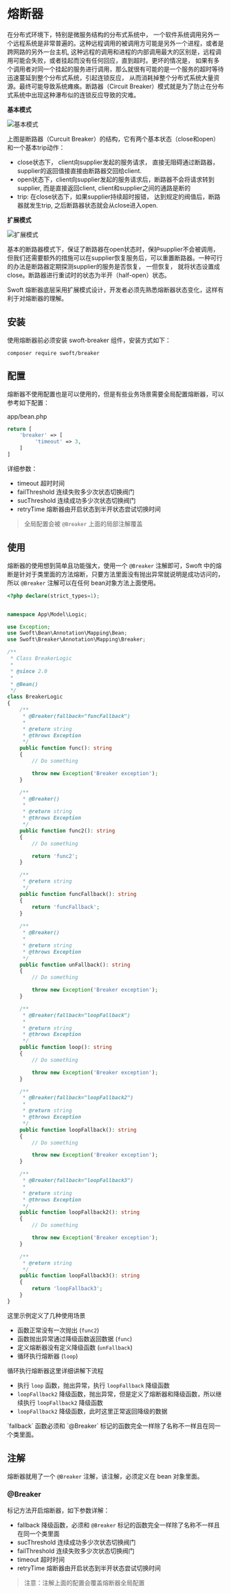# 熔断器

在分布式环境下，特别是微服务结构的分布式系统中， 一个软件系统调用另外一个远程系统是非常普遍的。这种远程调用的被调用方可能是另外一个进程，或者是跨网路的另外一台主机, 这种远程的调用和进程的内部调用最大的区别是，远程调用可能会失败，或者挂起而没有任何回应，直到超时。更坏的情况是， 如果有多个调用者对同一个挂起的服务进行调用，那么就很有可能的是一个服务的超时等待迅速蔓延到整个分布式系统，引起连锁反应， 从而消耗掉整个分布式系统大量资源。最终可能导致系统瘫痪。断路器（Circuit Breaker）模式就是为了防止在分布式系统中出现这种瀑布似的连锁反应导致的灾难。


**基本模式**

![基本模式](../../image/ms/breaker_base.png)


上图是断路器（Curcuit Breaker）的结构，它有两个基本状态（close和open）和一个基本trip动作：
- close状态下， client向supplier发起的服务请求， 直接无阻碍通过断路器， supplier的返回值接直接由断路器交回给client.
- open状态下，client向supplier发起的服务请求后，断路器不会将请求转到supplier, 而是直接返回client, client和supplier之间的通路是断的
- trip: 在close状态下，如果supplier持续超时报错， 达到规定的阀值后，断路器就发生trip, 之后断路器状态就会从close进入open.

**扩展模式**

![扩展模式](../../image/ms/breaker_ext.png)


基本的断路器模式下，保证了断路器在open状态时，保护supplier不会被调用， 但我们还需要额外的措施可以在supplier恢复服务后，可以重置断路器。一种可行的办法是断路器定期探测supplier的服务是否恢复， 一但恢复， 就将状态设置成close。断路器进行重试时的状态为半开（half-open）状态。


Swoft 熔断器底层采用扩展模式设计，开发者必须先熟悉熔断器状态变化，这样有利于对熔断器的理解。

## 安装

使用熔断器前必须安装 swoft-breaker 组件，安装方式如下：

```
composer require swoft/breaker
```

## 配置

熔断器不使用配置也是可以使用的，但是有些业务场景需要全局配置熔断器，可以参考如下配置：

app/bean.php
```php
return [
    'breaker' => [
         'timeout' => 3,
    ]
]
```

详细参数：

- timeout   超时时间
- failThreshold 连续失败多少次状态切换阀门
- sucThreshold 连续成功多少次状态切换阀门
- retryTime 熔断器由开启状态到半开状态尝试切换时间

> 全局配置会被 `@Breaker` 上面的局部注解覆盖

## 使用

熔断器的使用想到简单且功能强大，使用一个 `@Breaker` 注解即可，Swoft 中的熔断是针对于类里面的方法熔断，只要方法里面没有抛出异常就说明是成功访问的，所以 `@Breaker` 注解可以在任何 bean对象方法上面使用。

```php
<?php declare(strict_types=1);


namespace App\Model\Logic;

use Exception;
use Swoft\Bean\Annotation\Mapping\Bean;
use Swoft\Breaker\Annotation\Mapping\Breaker;

/**
 * Class BreakerLogic
 *
 * @since 2.0
 *
 * @Bean()
 */
class BreakerLogic
{
    /**
     * @Breaker(fallback="funcFallback")
     *
     * @return string
     * @throws Exception
     */
    public function func(): string
    {
        // Do something

        throw new Exception('Breaker exception');
    }

    /**
     * @Breaker()
     *
     * @return string
     * @throws Exception
     */
    public function func2(): string
    {
        // Do something

        return 'func2';
    }

    /**
     * @return string
     */
    public function funcFallback(): string
    {
        return 'funcFallback';
    }
    
    /**
     * @Breaker()
     *
     * @return string
     * @throws Exception
     */
    public function unFallback(): string
    {
        // Do something

        throw new Exception('Breaker exception');
    }

    /**
     * @Breaker(fallback="loopFallback")
     *
     * @return string
     * @throws Exception
     */
    public function loop(): string
    {
        // Do something

        throw new Exception('Breaker exception');
    }

    /**
     * @Breaker(fallback="loopFallback2")
     *
     * @return string
     * @throws Exception
     */
    public function loopFallback(): string
    {
        // Do something

        throw new Exception('Breaker exception');
    }

    /**
     * @Breaker(fallback="loopFallback3")
     *
     * @return string
     * @throws Exception
     */
    public function loopFallback2(): string
    {
        // Do something

        throw new Exception('Breaker exception');
    }

    /**
     * @return string
     */
    public function loopFallback3(): string
    {
        return 'loopFallback3';
    }
}
```

这里示例定义了几种使用场景
- 函数正常没有一次抛出 (`func2`)
- 函数抛出异常通过降级函数返回数据 (`func`)
- 定义熔断器没有定义降级函数 (`unFallback`)
- 循环执行熔断器 (`loop`)


循环执行熔断器这里详细讲解下流程

- 执行 `loop` 函数，抛出异常，执行 `loopFallback` 降级函数
- `loopFallback2` 降级函数，抛出异常，但是定义了熔断器和降级函数，所以继续执行 `loopFallback2` 降级函数
- `loopFallback2` 降级函数，此时这里正常返回降级的数据

<p class="tip"> `fallback` 函数必须和 `@Breaker` 标记的函数完全一样除了名称不一样且在同一个类里面。 </p>

## 注解

熔断器就用了一个 `@Breaker` 注解，该注解，必须定义在 bean 对象里面。

### @Breaker

标记方法开启熔断器，如下参数详解：

- fallback 降级函数，必须和 `@Breaker` 标记的函数完全一样除了名称不一样且在同一个类里面
- sucThreshold 连续成功多少次状态切换阀门
- failThreshold 连续失败多少次状态切换阀门
- timeout 超时时间
- retryTime 熔断器由开启状态到半开状态尝试切换时间

> 注意：注解上面的配置会覆盖熔断器全局配置
